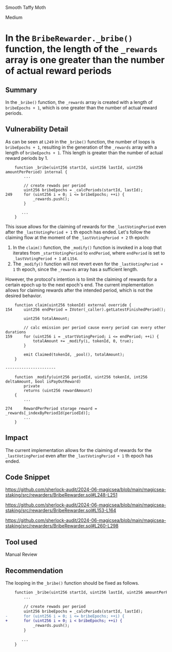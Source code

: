 Smooth Taffy Moth

Medium

# In the `BribeRewarder._bribe()` function, the length of the `_rewards` array is one greater than the number of actual reward periods

## Summary

In the `_bribe()` function, the `_rewards` array is created with a length of `bribeEpochs + 1`, which is one greater than the number of actual reward periods.

## Vulnerability Detail

As can be seen at `L249` in the `_bribe()` function, the number of loops is `bribeEpochs + 1`, resulting in the generation of the `_rewards` array with a length of `bribeEpochs + 1`. This length is greater than the number of actual reward periods by 1.

```solidity
    function _bribe(uint256 startId, uint256 lastId, uint256 amountPerPeriod) internal {
        ...

        // create rewads per period
        uint256 bribeEpochs = _calcPeriods(startId, lastId);
249     for (uint256 i = 0; i <= bribeEpochs; ++i) {
            _rewards.push();
        }

       ...
    }
```

This issue allows for the claiming of rewards for the `_lastVotingPeriod` even after the `_lastVotingPeriod + 1` th epoch has ended. Let's follow the claiming flow at the moment of the `_lastVotingPeriod + 2` th epoch:

1. In the `claim()` function, the `_modify()` function is invoked in a loop that iterates from `_startVotingPeriod` to `endPeriod`, where `endPeriod` is set to `_lastVotingPeriod + 1` at `L154`.
2. The `_modify()` function will not revert even for the `_lastVotingPeriod + 1` th epoch, since the `_rewards` array has a sufficient length.

However, the protocol's intention is to limit the claiming of rewards for a certain epoch up to the next epoch's end. The current implementation allows for claiming rewards after the intended period, which is not the desired behavior.

```solidity
    function claim(uint256 tokenId) external override {
154     uint256 endPeriod = IVoter(_caller).getLatestFinishedPeriod();

        uint256 totalAmount;

        // calc emission per period cause every period can every other durations
159     for (uint256 i = _startVotingPeriod; i <= endPeriod; ++i) {
            totalAmount += _modify(i, tokenId, 0, true);
        }

        emit Claimed(tokenId, _pool(), totalAmount);
    }

----------------------

    function _modify(uint256 periodId, uint256 tokenId, int256 deltaAmount, bool isPayOutReward)
        private
        returns (uint256 rewardAmount)
    {
        ...

274     RewardPerPeriod storage reward = _rewards[_indexByPeriodId(periodId)];
        ...
    }
```

## Impact

The current implementation allows for the claiming of rewards for the `_lastVotingPeriod` even after the `_lastVotingPeriod + 1` th epoch has ended.

## Code Snippet

https://github.com/sherlock-audit/2024-06-magicsea/blob/main/magicsea-staking/src/rewarders/BribeRewarder.sol#L248-L251

https://github.com/sherlock-audit/2024-06-magicsea/blob/main/magicsea-staking/src/rewarders/BribeRewarder.sol#L153-L164

https://github.com/sherlock-audit/2024-06-magicsea/blob/main/magicsea-staking/src/rewarders/BribeRewarder.sol#L260-L298

## Tool used

Manual Review

## Recommendation

The looping in the `_bribe()` function should be fixed as follows.

```diff
    function _bribe(uint256 startId, uint256 lastId, uint256 amountPerPeriod) internal {
        ...

        // create rewads per period
        uint256 bribeEpochs = _calcPeriods(startId, lastId);
-       for (uint256 i = 0; i <= bribeEpochs; ++i) {
+       for (uint256 i = 0; i < bribeEpochs; ++i) {
            _rewards.push();
        }

       ...
    }
```
